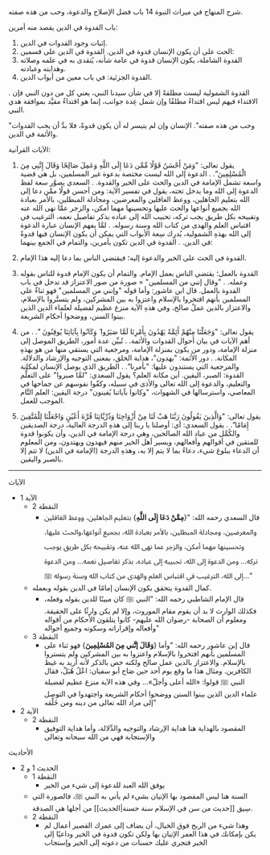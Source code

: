 
شرح المنهاج في ميراث النبوة 14
باب فضل الإصلاح والدعوة، وحب من هذه صفته.

باب القدوة في الدين يقصد منه أمرين: 
1. إثبات وجود القدوات في الدين. 
2. الحث على أن يكون الإنسان قدوة في الدين.
القدوة  في الدين على قسمين:
1. القدوة الشاملة، يكون الإنسان قدوة في عامة شأنه، يُتقدى به في علمه وصلاته وهدايته وعبادته. 
2. القدوة الجزئية: في باب معين من أبواب الدين.

. القدوة الشمولية ليست مطلقةً إلا في شأن سيدنا النبي، يعني كل من دون النبي فإن الاقتداء فيهم ليس اقتداءً مطلقًا وإن شمل عِدة جوانب، إنما هو اقتداءٌ مقيَّد بموافقة هدي النبي.

"وحب من هذه صفته".
الإنسان وإن لم يتيسر له أن يكون قدوةً، فلا بدَّ أن يحب القدوات والأئمة في الدين.

 الآيات القرآنية:
1. يقول تعالى: "وَمَنْ أَحْسَنُ قَوْلًا مِّمَّن دَعَا إِلَى اللَّهِ وَعَمِلَ صَالِحًا وَقَالَ إِنَّنِي مِنَ الْمُسْلِمِينَ".
. الدعوة إلى الله ليست مختصة بدعوة غير المسلمين، بل هي قضية واسعة تشمل الإمامة في الدين والحث على الخير والقدوة.
. السعدي يصوَّر سعة لفظ الدعوة إلى الله وما يدخل تحته، يقول في تفسير الآية: ومن أحسن قولًا ممَّن دعا إلى الله بتعليم الجاهلين، ووعظ الغافلين والمعرضين، ومجادلة المبطلين، بالأمر بعبادة الله بجميع أنواعها والحث عليها وتحسينها مهما أمكن، والزجر عمَّا نهى الله عنه وتقبيحه بكل طريق يجب تركه، تحبيب الله إلى عباده بذكر تفاصيل نعمه، الترغيب في اقتباس العلم والهدى من كتاب الله وسنة رسوله.
. لمَّا يفهم الإنسان عبارة الدعوة إلى الله بهذهِ الشمولية، يُدرِك سِعة الأبواب التي يمكن أن يكون الإنسان فيها قدوةً في الدين.
. القدوة في الدين تكون بأمرين، والتمام في الجمع بينهما:
1. القدوة في الحث على الخير والدعوة إليه؛ فيقتضي الناس بما دعا إليه هذا الإمام.
2. القدوة بالعمل؛ يقتضي الناس بعمل الإمام.
والتمام أن يكون الإمام قدوة للناس بقوله وعمله.
. "وقال إنني من المسلمين" = صورة من صور الاعتزاز قد تدخل في باب القدوة بالعمل.
قال ابن عاشور: وأما قوله "وإنني من المسلمين" فهو ثناءٌ على المسلمين بأنهم افتخروا بالإسلام واعتزوا به بين المشركين، ولم يتستَّروا بالإسلام، والاعتزاز بالدين عملٌ صالح، وفي هذهِ الآية منزع عظيم لفضيلة لعلماء الدين الذين بينوا السنن، ووضحوا أحكام الشريعة.

2. يقول تعالى: "وَجَعَلْنَا مِنْهُمْ أَئِمَّةً يَهْدُونَ بِأَمْرِنَا لَمَّا صَبَرُوا ۖ وَكَانُوا بِآيَاتِنَا يُوقِنُونَ ".
. من أهم الآيات في بيان أحوال القدوات والأئمة.
. تُبيِّن عدة أمور، الطريق الموصل إلى منزلة الإمامة، ودور من يكون بمنزلة الإمامة، ومرجعية التي يستقي منها من هو بهذهِ المكانة.
. دور الأئمة: "يهدون"، هداية الخلق، بمعنى التوجيه والإرشاد والدلالة. 
والمرجعية التي يستندون عليها: "بأمرنا".
. الطريق الذي يوصل الإنسان لمكانة القدوة: الصبر، اليقين.
أين مكانة العلم؟ يقول السعدي: "لمَّا صبروا" على التعلُّم والتعليم، والدعوة إلى الله تعالى والأذى في سبيله، وكفّوا نفوسهم عن جماحها في المعاصي، واسترسالها في الشهوات، "وكانوا بآياتنا يُقينون" درجة اليقين: العلم التَّام الموجب للعمل.

3. يقول تعالى: "وَالَّذِينَ يَقُولُونَ رَبَّنَا هَبْ لَنَا مِنْ أَزْوَاجِنَا وَذُرِّيَّاتِنَا قُرَّةَ أَعْيُنٍ وَاجْعَلْنَا لِلْمُتَّقِينَ إِمَامًا".
. يقول السعدي: أي: أوصلنا يا ربنا إلى هذهِ الدرجة العالية، درجة الصديقين والكُمَّل من عباد الله الصالحين، وهي درجة الإمامة في الدين، وأن يكونوا قدوة للمتقين في أقوالهم وأفعالهم، ويسير أهل الخير منهم فيهدون ويهتدون، ومن المعلوم أن الدعاء ببلوغ شيء، دعاءً بما لا يتم إلا به، وهذهِ الدرجة (الإمامة في الدين) لا تتم إلا بالصبر واليقين.

---

الآيات
- الآية 1
	- النقطة 2
		- قال السعدي رحمه الله: "{**مِمَّنْ دَعَا إِلَى اللَّهِ**} بتعليم الجاهلين، ووعظ الغافلين والمعرضين، ومجادلة المبطلين، بالأمر بعبادة الله، بجميع أنواعها،والحث عليها، وتحسينها مهما أمكن، والزجر عما نهى الله عنه، وتقبيحه بكل طريق يوجب تركه… ومن الدعوة إلى الله، تحبيبه إلى عباده، بذكر تفاصيل نعمه… ومن الدعوة إلى الله، الترغيب في اقتباس العلم والهدى من كتاب الله وسنة رسوله ﷺ…"
	- كمال القدوة يتحقق بكون الإنسان إمامًا في الدين بقوله وبعمله.
		- قال الإمام الشاطبي رحمه الله: "النبي ﷺ كان مبينًا للدين بقوله وفعله، فكذلك الوارث لا بد أن يقوم مقام الموروث، وإلا لم يكن وارثًا على الحقيقة. ومعلوم أن الصحابة -رضوان الله عليهم- كانوا يتلقون الأحكام من أقواله وأفعاله وإقراراته وسكوته وجميع أحواله"
	- النقطة 3
		- قال إبن عاشور رحمه الله: "وأما {**وَقَالَ إنَّني مِنَ المُسْلِمِينَ**} فهو ثناء على المسلمين بأنهم افتخروا بالإسلام واعتزوا به بين المشركين ولم يتستروا بالإسلام. والاعتزاز بالدين عمل صالح ولكنه خص بالذكر لأنه أريد به غيظ الكافرين. ومثال هذا ما وقع يوم أحد حين صَاح أبو سفيان: اعْلُ هُبَلْ، فقال النبي ﷺ قولوا: «الله أعلى وأجلّ»… وفي هذه الآية منزع عظيم لفضيلة علماء الدين الذين بينوا السنن ووضحوا أحكام الشريعة واجتهدوا في التوصل إلى مراد الله تعالى من دينه ومن خَلْقه"
- الآية 2
	- النقطة 2
		- المقصود بالهداية هنا هداية الإرشاد والتوجيه والدِّلالة، وأما هداية التوفيق والإستجابة فهي من الله سبحانه وتعالى

الأحاديث
- الحديث 1 و 2
	- النقطة 1
		- يوفق الله العبد للدعوة إلى شيء من الخير
	- السنة هنا ليس المقصود بها الإتيان بشيء لم يأتي به النبي ﷺ، فالصورة التي سِيق [[حديث من سن في الإسلام سنة حسنة|الحديث]] من أجلها هي الصدقة.
	- النقطة 2
		- وهذا شيء من الربح فوق الخيال، أن يضاف إلى عمرك القصير أعمال لم يكن بإمكانك في هذا العمر الإتيان بها ولكن تكون قدوة في الخير وداعيًا إلى الخير فتجري عليك حسنات من دعوته إلى الخير وإستجاب
